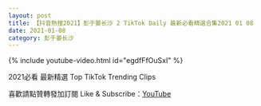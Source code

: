 ```yaml
---
layout: post
title: 【抖音熱搜2021】彭于晏长沙 2 TikTok Daily 最新必看精選合集2021 01 08
date: 2021-01-08
category: 彭于晏长沙
---
```


{% include youtube-video.html id="egdfFfOuSxI" %}

2021必看 最新精選 Top TikTok Trending Clips

喜歡請點贊轉發加訂閱 Like & Subscribe：[YouTube](https://www.youtube.com/channel/UCAoR7VcanIPd04uEq_GIylA/videos)

